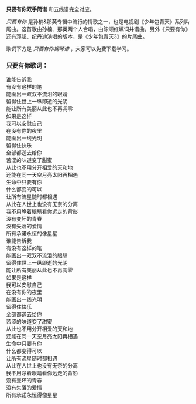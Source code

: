 

**只要有你双手简谱** 和五线谱完全对应。

_只要有你_
是孙楠&那英专辑中流行的情歌之一，也是电视剧《少年包青天》系列片尾曲。这首歌由孙楠、那英两个人合唱，由陈颂红填词并谱曲。另外《只要有你》还有邓超、纪丹迪演唱的版本，是《少年包青天3》的片尾曲。

歌词下方是 _只要有你钢琴谱_ ，大家可以免费下载学习。

### 只要有你歌词：

谁能告诉我  
有没有这样的笔  
能画出一双双不流泪的眼睛  
留得住世上一纵即逝的光阴  
能让所有美丽从此也不再凋零  
如果是这样  
我可以安慰自己  
在没有你的夜里  
能画出一线光明  
留得住快乐  
全部都送去给你  
苦涩的味道变了甜蜜  
从此也不用分开相爱的天和地  
还能在同一天空月亮太阳再相遇  
生命中只要有你  
什么都变的可以  
让所有流星随时都相遇  
从此在人世上也没有无奈的分离  
我不用睁着眼睛看你远走的背影  
没有变坏的青春  
没有失落的爱情  
所有承诺永恒的像星星  
谁能告诉我  
有没有这样的笔  
能画出一双双不流泪的眼睛  
留得住世上一纵即逝的光阴  
能让所有美丽从此也不再凋零  
如果是这样  
我可以安慰自己  
在没有你的夜里  
能画出一线光明  
留得住快乐  
全部都送去给你  
苦涩的味道变了甜蜜  
从此也不用分开相爱的天和地  
还能在同一天空月亮太阳再相遇  
生命中只要有你  
什么都变得可以  
让所有流星随时都相遇  
从此在人世上也没有无奈的分离  
我不用睁着眼睛看你远走的背影  
没有变坏的青春  
没有失落的爱情  
所有承诺永恒得像星星

